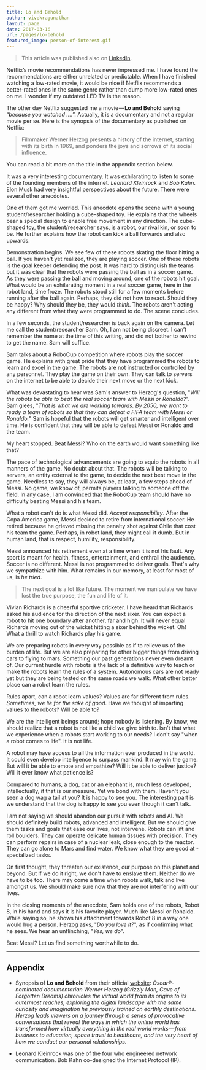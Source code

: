 ```yaml
---
title: Lo and Behold
author: vivekragunathan
layout: page
date: 2017-03-16
url: /pages/lo-behold
featured_image: person-of-interest.gif
---
```


> This article was published also on [LinkedIn](https://www.linkedin.com/pulse/lo-behold-vivek-ragunathan).

Netflix’s movie recommendations has never impressed me. I have found the recommendations are either unrelated or predictable. When I have finished watching a low-rated movie, it would be nice if Netflix recommends a better-rated ones in the same genre rather than dump more low-rated ones on me. I wonder if my outdated LED TV is the reason.

The other day Netflix suggested me a movie — **Lo and Behold** saying “*because you watched ….*”. Actually, it is a documentary and not a regular movie per se. Here is the synopsis of the documentary as published on Netflix:

> Filmmaker Werner Herzog presents a history of the internet, starting with its birth in 1969, and ponders the joys and sorrows of its social influence.

You can read a bit more on the title in the appendix section below.

It was a very interesting documentary. It was exhilarating to listen to some of the founding members of the internet. *Leonard Kleinrock* and *Bob Kahn*. Elon Musk had very insightful perspectives about the future. There were several other anecdotes.

One of them got me worried. This anecdote opens the scene with a young student/researcher holding a cube-shaped toy. He explains that the wheels bear a special design to enable free movement in any direction. The cube-shaped toy, the student/researcher says, is a robot, our rival kin, or soon to be. He further explains how the robot can kick a ball forwards and also upwards.

Demonstration begins. We see few of these robots skating the floor hitting a ball. If you haven't yet realized, they are playing soccer. One of these robots is the goal keeper defending the post. It was hard to distinguish the teams but it was clear that the robots were passing the ball as in a soccer game. As they were passing the ball and moving around, one of the robots hit goal. What would be an exhilarating moment in a real soccer game, here in the robot land, time froze. The robots stood still for a few moments before running after the ball again. Perhaps, they did not how to react. Should they be happy? Why should they be, they would *think*. The robots aren't acting any different from what they were programmed to do. The scene concludes.

In a few seconds, the student/researcher is back again on the camera. Let me call the student/researcher Sam. Oh, I am not being discreet. I can’t remember the name at the time of this writing, and did not bother to rewind to get the name. Sam will suffice.

Sam talks about a RoboCup competition where robots play the soccer game. He explains with great pride that they have programmed the robots to learn and excel in the game. The robots are not instructed or controlled by any personnel. They play the game on their own. They can talk to servers on the internet to be able to decide their next move or the next kick.

What was devastating to hear was Sam's answer to Herzog's question, "*Will the robots be able to beat the real soccer team with Messi or Ronaldo?*". Sam glees, "*That is what we are working towards. By 2050, we want to ready a team of robots so that they can defeat a FIFA team with Messi or Ronaldo.*" Sam is hopeful that the robots will get smarter and intelligent over time. He is confident that they will be able to defeat Messi or Ronaldo and the team.

My heart stopped. Beat Messi? Who on the earth would want something like that?

The pace of technological advancements are going to equip the robots in all manners of the game. No doubt about that. The robots will be talking to servers, an entity external to the game, to decide the next best move in the game. Needless to say, they will always be, at least, a few steps ahead of Messi. No game, we know of, permits players talking to someone off the field. In any case, I am convinced that the RoboCup team should have no difficulty beating Messi and his team.

What a robot can't do is what Messi did. *Accept responsibility*. After the Copa America game, Messi decided to retire from international soccer. He retired because he grieved missing the penalty shot against Chile that cost his team the game. Perhaps, in robot land, they might call it dumb. But in human land, that is respect, humility, responsibility.

Messi announced his retirement even at a time when it is not his fault. Any sport is meant for health, fitness, entertainment, and enthrall the audience. Soccer is no different. Messi is not programmed to deliver goals. That's why we sympathize with him. What remains in our memory, at least for most of us, is *he tried*.

> The next goal is a lot like future. The moment we manipulate we have lost the true purpose, the fun and life of it.

Vivian Richards is a cheerful sportive cricketer. I have heard that Richards asked his audience for the direction of the next sixer. You can expect a robot to hit one boundary after another, far and high. It will never equal Richards moving out of the wicket hitting a sixer behind the wicket. Oh! What a thrill to watch Richards play his game.

We are preparing robots in every way possible as if to relieve us of the burden of life. But we are also preparing for other bigger things from driving cars to flying to mars. Something our past generations never even dreamt of. Our current hurdle with robots is the lack of a definitive way to teach or make the robots learn the rules of a system. Autonomous cars are not ready yet but they are being tested on the same roads we walk. What other better place can a robot learn the rules.

Rules apart, can a robot learn values? Values are far different from rules. *Sometimes, we lie for the sake of good*. Have we thought of imparting values to the robots? Will be able to?

We are the intelligent beings around; hope nobody is listening. By know, we should realize that a robot is not like a child we give birth to. Isn't that what we experience when a robots start working to our needs? I don't say "when a robot comes to life". It is not life.

A robot may have access to all the information ever produced in the world. It could even develop intelligence to surpass mankind. It may win the game. But will it be able to emote and empathize? Will it be able to deliver justice? Will it ever know what patience is?

Compared to humans, a dog, cat or an elephant is, much less developed, intellectually, if that is our measure. Yet we bond with them. Haven't you seen a dog wag a tail at you? It is happy to see you. The interesting part is we understand that the dog is happy to see you even though it can't talk.

I am not saying we should abandon our pursuit with robots and AI. We should definitely build robots, advanced and intelligent. But we should give them tasks and goals that ease our lives, not intervene. Robots can lift and roll boulders. They can operate delicate human tissues with precision. They can perform repairs in case of a nuclear leak, close enough to the reactor. They can go alone to Mars and find water. We know what they are good at - specialized tasks.

On first thought, they threaten our existence, our purpose on this planet and beyond. But if we do it right, we don't have to enslave them. Neither do we have to be too. There may come a time when robots walk, talk and live amongst us. We should make sure now that they are not interfering with our lives.

In the closing moments of the anecdote, Sam holds one of the robots, Robot 8, in his hand and says it is his favorite player. Much like Messi or Ronaldo. While saying so, he shows his attachment towards Robot 8 in a way one would hug a person. Herzog asks, "*Do you love it?*", as if confirming what he sees. We hear an unflinching, "*Yes, we do*".

Beat Messi? Let us find something worthwhile to do.

***

## Appendix

- Synopsis of **Lo and Behold** from their official [website]():
  *Oscar®-nominated documentarian Werner Herzog (Grizzly Man, Cave of Forgotten Dreams) chronicles the virtual world from its origins to its outermost reaches, exploring the digital landscape with the same curiosity and imagination he previously trained on earthly destinations. Herzog leads viewers on a journey through a series of provocative conversations that reveal the ways in which the online world has transformed how virtually everything in the real world works — from business to education, space travel to healthcare, and the very heart of how we conduct our personal relationships.*


- Leonard Kleinrock was one of the four who engineered network communication. Bob Kahn co-designed the Internet Protocol (IP).